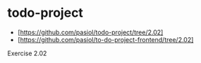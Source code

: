 # todo-project

- [https://github.com/pasiol/todo-project/tree/2.02]
- [https://github.com/pasiol/to-do-project-frontend/tree/2.02]

Exercise 2.02

        









